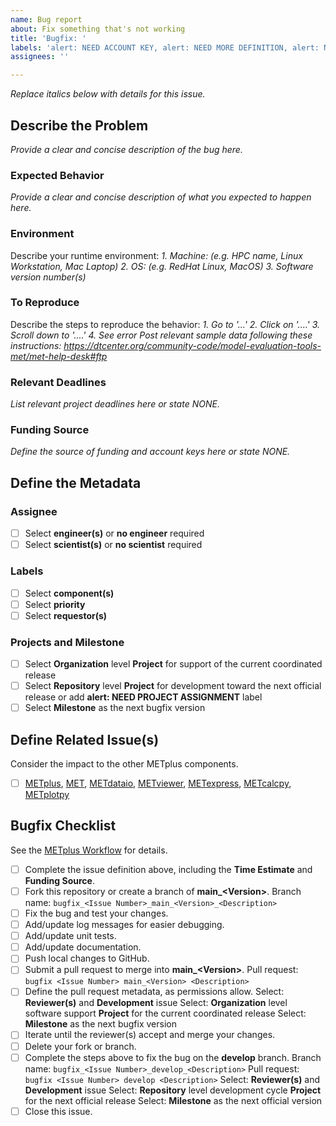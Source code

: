 ```yaml
---
name: Bug report
about: Fix something that's not working
title: 'Bugfix: '
labels: 'alert: NEED ACCOUNT KEY, alert: NEED MORE DEFINITION, alert: NEED PROJECT ASSIGNMENT, type: bug'
assignees: ''

---
```


*Replace italics below with details for this issue.*

## Describe the Problem ##
*Provide a clear and concise description of the bug here.*

### Expected Behavior ###
*Provide a clear and concise description of what you expected to happen here.*

### Environment ###
Describe your runtime environment:
*1. Machine: (e.g. HPC name, Linux Workstation, Mac Laptop)*
*2. OS: (e.g. RedHat Linux, MacOS)*
*3. Software version number(s)*

### To Reproduce ###
Describe the steps to reproduce the behavior:
*1. Go to '...'*
*2. Click on '....'*
*3. Scroll down to '....'*
*4. See error*
*Post relevant sample data following these instructions:*
*https://dtcenter.org/community-code/model-evaluation-tools-met/met-help-desk#ftp*

### Relevant Deadlines ###
*List relevant project deadlines here or state NONE.*

### Funding Source ###
*Define the source of funding and account keys here or state NONE.*

## Define the Metadata ##

### Assignee ###
- [ ] Select **engineer(s)** or **no engineer** required
- [ ] Select **scientist(s)** or **no scientist** required

### Labels ###
- [ ] Select **component(s)**
- [ ] Select **priority**
- [ ] Select **requestor(s)**

### Projects and Milestone ###
- [ ] Select **Organization** level **Project** for support of the current coordinated release
- [ ] Select **Repository** level **Project** for development toward the next official release or add **alert: NEED PROJECT ASSIGNMENT** label
- [ ] Select **Milestone** as the next bugfix version

## Define Related Issue(s) ##
Consider the impact to the other METplus components.
- [ ] [METplus](https://github.com/dtcenter/METplus/issues/new/choose), [MET](https://github.com/dtcenter/MET/issues/new/choose), [METdataio](https://github.com/dtcenter/METdataio/issues/new/choose), [METviewer](https://github.com/dtcenter/METviewer/issues/new/choose), [METexpress](https://github.com/dtcenter/METexpress/issues/new/choose), [METcalcpy](https://github.com/dtcenter/METcalcpy/issues/new/choose), [METplotpy](https://github.com/dtcenter/METplotpy/issues/new/choose)

## Bugfix Checklist ##
See the [METplus Workflow](https://metplus.readthedocs.io/en/latest/Contributors_Guide/github_workflow.html) for details.
- [ ] Complete the issue definition above, including the **Time Estimate** and **Funding Source**.
- [ ] Fork this repository or create a branch of **main_\<Version>**.
Branch name: `bugfix_<Issue Number>_main_<Version>_<Description>`
- [ ] Fix the bug and test your changes.
- [ ] Add/update log messages for easier debugging.
- [ ] Add/update unit tests.
- [ ] Add/update documentation.
- [ ] Push local changes to GitHub.
- [ ] Submit a pull request to merge into **main_\<Version>**.
Pull request: `bugfix <Issue Number> main_<Version> <Description>`
- [ ] Define the pull request metadata, as permissions allow.
Select: **Reviewer(s)** and **Development** issue
Select: **Organization** level software support **Project** for the current coordinated release
Select: **Milestone** as the next bugfix version
- [ ] Iterate until the reviewer(s) accept and merge your changes.
- [ ] Delete your fork or branch.
- [ ] Complete the steps above to fix the bug on the **develop** branch.
Branch name:  `bugfix_<Issue Number>_develop_<Description>`
Pull request: `bugfix <Issue Number> develop <Description>`
Select: **Reviewer(s)** and **Development** issue
Select: **Repository** level development cycle **Project** for the next official release
Select: **Milestone** as the next official version
- [ ] Close this issue.
